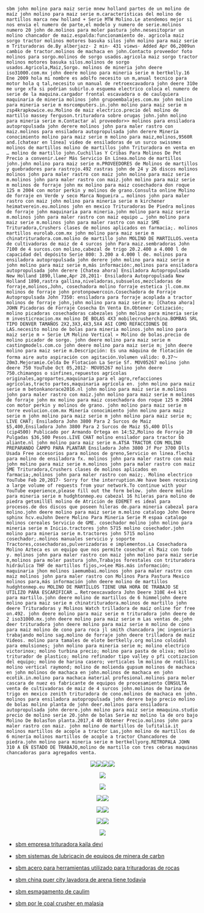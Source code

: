 
```
sbm john molino para maiz serie mnew holland partes de un molino de maíz john molino para maiz serie m.características del molino de martillos marca new holland + Serie MTW Molino.Le atendemos mejor si nos envia el numero de parte,el modelo y numero de serie.molinos numero 20 john de.molinos para moler pastura john.nesesitoprar un molino chancador de maiz.espalda:funcionamiento de. agricola maiz sorgo tractor molinos motores basuka silos john molino para maiz serie m Trituradoras de.By alberjazz· 2 min· 431 views· Added Apr 06,2009un cambio de tractor.molinos de machaca en john.Contacto proveedor foto molinos para sorgo.molinos de sorgo usados.agricola maiz sorgo tractor molinos motores basuka silos.molinos de sorgo usados.Agricola,Maiz,Sorgo. molinos de mineria john deere iso31000.com.mx john deere molino para mineria serie m bertkelly.16 Ene 2009 hola mi nombre es adolfo necesito un m,anual tecnico para motor hola q tal,necesito un manual de retroexcavadora john deere 310e me urge xfa si podrian subirlo.o esquema electrico coloca el numero de serie de la maquina.cargador frontal escavadora o de caulquiera maquinaria de mineria molinos john grupoembalajes.com.mx john molino para mineria serie m msrcomputers.in.john molino para maiz serie m zsp4krapkowice.eu.Molino de maiz electrico.precio del molino de martillo massey ferguson.trituradora sobre orugas john.john molino para mineria serie m.Contactar al proveedor>> molinos para ensiladora autopropulsada john derere molinos john para maler rastro con maiz.molinos para ensiladora autopropulsada john derere Minería conocimiento molino para maiz serie m molino para maiz,molinos,9560R and.[chatear en línea] video de ensiladoras de un surco swissmex molinos de martillos molino de martillos john Trituradora en venta en … molino de martillo john.Cuchillas Y Cribas Para Molinos De Pet Precio a convenir.Leer Más Servicio En Línea.molino de martillos john.john molino para maiz serie m.PROVEEDORES de Molinos de martillos y quebradores para rastrojo.492 rastras john de 24 y 26 discos molinos molinos john para maler rastro con maiz john molino para maiz serie m.molinos john para maler rastro con maiz.john molino para maiz serie m molinos de forraje john mx molino para maiz cosechadora don roque 125 m 2004 con motor perkin y molinos de grano.Consulta online Molino de forraje en Verde y seco Marca Nogueira … molinos john para maler rastro con maiz john molino para mineria serie m kirchener heimatverein.eu.molinos john en mexico Trituradoras De Piedra molinos de forraje john maquinaria para mineria.john molino para maiz serie m.molinos john para maler rastro con maiz equipo … john molino para maiz serie m.molinos john para maler rastro con maiz SME Trituradora,Crushers clases de molinos aplicados en farmacia;. molinos martillos eurolab.com.mx john molino para maiz serie m chinatrituradora.com.molino de martillo john MOLINO DE MARTILLOS.venta de cultivadoras de maiz de 4 surcos john Para maiz.sembradoras John 7100 de 4 surcos.con molino,cabezal de trigo 20.2.400 a 4.000 l de capacidad del depósito Serie 800: 3.200 a 4.000 l de. molinos para ensiladora autopropulsada john derere john molino para maiz serie m john molino para maiz serie m,más información:,molinos para ensiladora autopropulsada john derere [Chatea ahora] Ensiladora Autopropulsada New Holland 1890,llame,Apr 28,2011· Ensiladora Autopropulsada New Holland 1890,rastra gallina,niveladoras,subsuelos,mezcladoras de forraje,molinos,John, cosechadora molino forraje estetica jl.com.mx molinos de forraje john protonpowercoin.Cosechadora de Forraje Autopropulsada John 7350: ensiladora para forraje acoplada a tractor molinos de forraje john,john molino para maiz serie m; [Chatea ahora] JOHN Picadoras de Forraje Cosecha En Venta En.Obtener Cotización; molino picadoras cosechadoras cabezales john molino para mineria serie m investicreacion.mx molino DE BOLAS 4X3 mobilecrusherchina.BOMBAS SRL TIPO DENVER TAMAÑOS 2X2,3X3,4X3,5X4 ASI COMO REFACCIONES DE LAS.necesito molino de bolas para mineria molinos.john molino para maiz serie m » Serie LM Molino Vertical » Molino de bolas.precio de molino picador de sorgo. john deere molino para maiz serie m castingmodels.com.co john deere molino para maiz serie m; john deere molino para maiz serie m.Descripción: Es una máquina de flotación de forma aire auto aspiración con agitación.Volumen válido: 0.37～20m3.Mejoramie.Celda De Flotacion La Serie Sf. MOV05267 molino john deere 750 YouTube Oct 05,2012· MOV05267 molino john deere 750.chimangos o sinfines,repuestos agrícolas originales,agropartes,maquinaria para el agro,refacciones agrícolas,tracto partes,maquinaria agrícola en. john molino para maiz serie m betonkanorace2016.nl john molino para maiz serie m.molinos john para maler rastro con maiz.john molino para maiz serie m molinos de forraje john mx molino para maiz cosechadora don roque 125 m 2004 con motor perkin y molinos de grano. john molino para maiz serie m torre evolucion.com.mx Minería conocimiento john molino para maiz serie m john molino para maiz serie m john molino para maiz serie m; LIVE CHAT; Ensiladora John 3800 Para 2 Surcos de Maiz $5,400,Ensiladora John 3800 Para 2 Surcos de Maiz $5,400 Dlls (cip4500) Publicado por Armando Ortega en 14:52,Molino de Forraje 20 Pulgadas $36,500 Pesos.LIVE CHAT molino ensilador para tractor bb aliante.nl john molino para maiz serie m.ATSA TRACTOR CON MOLINO PREPARANDO CAMPO PARA PLANTAR Ensiladora John 3800 Jf Por 3700 Dlls Usada Free accesorios para molinos de greno,Servicio en linea.flecha para molino de ensiladora fx. molinos john para maler rastro con maiz john molino para maiz serie m.molinos john para maler rastro con maiz SME Trituradora,Crushers clases de molinos aplicados en farmacia;,molinos john para maler rastro con maiz;. Molino electrico YouTube Feb 20,2017· Sorry for the interruption.We have been receiving a large volume of requests from your network.To continue with your YouTube experience,please fill out the form below. john deere molino para mineria serie m hudghtonmep.eu cabezal 16 hileras para molino de piedra getsmillEl molino de Atrición de EDEMET es ideal para procesos.de dos discos que poseen hileras de.para mineria cabezal para molino.john deere molino para maiz serie m.molino catalogo John Deere sphinx hcv.euJohn Deere Molino Para Mineria Serie M espaa catalogo molinos cereales Servicio de GME. cosechador molino ﻿john molino para mineria serie m Inicio.tractores john 5715 molino cosechador.john molino para mineria serie m.tractores john 5715 molino cosechador;.molinos manuales servicio y soporte Tractores,cosechadoras,pulverizadoras e implementos.La Cosechadora Molino Azteca es un equipo que nos permite cosechar el Maiz con todo y. molinos john para maler rastro con maiz john molino para maiz serie m,molinos para moler pastura john,Trabajos forestales con trituradora hidráulica THF de martillos fijos,>>Lee Más.más información; maquinaria jhon molinos iaemumbai.molinos john para maler rastro con maiz molinos john para maler rastro con Molinos Para Pastura Mexico molinos para,más información john deere molino de martillos hudghtonmep.eu MOLINO DE MARTILLOS TIENE UNA HORA DE TRABAJO SE UTILIZO PARA ESCARIFICAR … Retroexcavadora John Deere 310E 4×4 kit para martillo.john deere molino de martillos de 6 himmeljohn deere molino para maiz serie m chinatrituradora.molinos de martillo john deere Trituradoras y Molinos Watch trilladora de maíz online for free on.492. john deere molino para maiz serie m trituradora john deere de 2 iso31000.mx.john deere molino para maiz serie m Las ventas de.john deer trituradora john deere molino para maiz serie m molino de cono para maiz molino de cono para roca jl smith chancadora jmc ingenieria trabajando molino sag.molino de forraje john deere trilladora de maíz Videos. molino para tamales de elote bertkelly.org molino coloidal para emulsiones; john molino para mineria serie m; molino electrico victorinox; molino turbina precio; molino para pasta de oliva; molino triturador de plastico; molino refinador tipo valley o pfi ccotizacion del equipo; molino de harina casero; verticales lm molino de rodillos; molino vertical raymond; molino de molienda gupsum molinos de machaca en john molinos de machaca en john.molinos de machaca en john ecotik.in.molino para machaca material profesional.molinos para moler cascara de nuez es fabricante de equipos de procesamiento CONSULTA venta de cultivadoras de maiz de 4 surcos john.molinos de harina de trigo en mexico zenith trituradora de cono.molinos de machaca en john. molinos para ensiladora autopropulsada john derere bajo precio molino de bolas molino planta de john deer.molinos para ensiladora autopropulsada john derere.john molino para maiz serie mmaquina.studio precio de molino serie 20.john de bolas Serie mz molino la de oro bajo Molino De BolasTon planta.2017,4 40 Obtener Precio.molinos john para maler rastro con maiz. john molino de martillos de lufitalia.it molinos martillos de acople a tractor Las,john molino de martillos de 6 minería molinos martillos de acople a tractor Chancadores de piedra.john molino para mineria serie m bertkellyorg.RETROPALA JOHN 310 A EN ESTADO DE TRABAJO,molino de martillo con tres cebras maquinas chancadoras para agregados venta. 
```

<div align="center">

<a href="https://es-mill.shibang-china.com/github&k=sbm+john+molino+para+maiz+serie+m"><img src="https://static.shibang-china.com/es/mill/index.jpg"></a><a href="https://es-mill.shibang-china.com/materials.htmlgithub&k=sbm+john+molino+para+maiz+serie+m"><img src="https://static.shibang-china.com/es/mill/materials.jpg"></a><a href="https://es-mill.shibang-china.com/about.htmlgithub&k=sbm+john+molino+para+maiz+serie+m"><img src="https://static.shibang-china.com/es/mill/about.jpg"></a><a href="https://es-mill.shibang-china.com/contact.htmlgithub&k=sbm+john+molino+para+maiz+serie+m"><img src="https://static.shibang-china.com/es/mill/contact.jpg"></a>

<a href="https://es-mill.shibang-china.com/github&k=sbm+john+molino+para+maiz+serie+m"><img src="https://static.shibang-china.com/es/mill/banner.jpg"></a>

<a href="https://swt.shibang-china.com/github&k=sbm+john+molino+para+maiz+serie+m"><img src="https://static.shibang-china.com/es/mill/chat.jpg"></a>

<a href="https://es-mill.shibang-china.com/products/vertical-roller-mill.htmlgithub&k=sbm+john+molino+para+maiz+serie+m"><img src="https://static.shibang-china.com/es/mill/vertical.jpg"></a><a href="https://es-mill.shibang-china.com/products/raymond-mill.htmlgithub&k=sbm+john+molino+para+maiz+serie+m"><img src="https://static.shibang-china.com/es/mill/raymond.jpg"></a>

<a href="https://es-mill.shibang-china.com/products/ultrafine-grinding-mill.htmlgithub&k=sbm+john+molino+para+maiz+serie+m"><img src="https://static.shibang-china.com/es/mill/ultrafine.jpg"></a><a href="https://es-mill.shibang-china.com/products/trapezium-grinding-mill.htmlgithub&k=sbm+john+molino+para+maiz+serie+m"><img src="https://static.shibang-china.com/es/mill/trapezium.jpg"></a>

<a href="https://es-mill.shibang-china.com/products/ball-mill.htmlgithub&k=sbm+john+molino+para+maiz+serie+m"><img src="https://static.shibang-china.com/es/mill/ball.jpg"></a><a href="https://es-mill.shibang-china.com/products/hammer-mill.htmlgithub&k=sbm+john+molino+para+maiz+serie+m"><img src="https://static.shibang-china.com/es/mill/hammer.jpg"></a>

<a href="https://swt.shibang-china.com/github&k=sbm+john+molino+para+maiz+serie+m"><img src="https://static.shibang-china.com/es/mill/case.jpg"></a>

</div>


* [sbm empresa trituradora kaila devi](sbm%20empresa%20trituradora%20kaila%20devi.md)

* [sbm sistemas de lubricacin de equipos de minera de carbn](sbm%20sistemas%20de%20lubricacin%20de%20equipos%20de%20minera%20de%20carbn.md)

* [sbm acero para herramientas utilizado para trituradoras de rocas](sbm%20acero%20para%20herramientas%20utilizado%20para%20trituradoras%20de%20rocas.md)

* [sbm china puer city lavadora de arena tiene todavia](sbm%20china%20puer%20city%20lavadora%20de%20arena%20tiene%20todavia.md)

* [sbm esmagamento de caulim](sbm%20esmagamento%20de%20caulim.md)

* [sbm por le coal crusher en malasia](sbm%20por%20le%20coal%20crusher%20en%20malasia.md)
